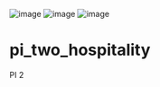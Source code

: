 ![image](https://github.com/Saulo217/pi_two_hospitality/assets/125581111/142cf395-bc5b-4052-a764-e0e780489c64)
![image](https://github.com/Saulo217/pi_two_hospitality/assets/125581111/75d010ce-ad32-4ab4-985a-f7ec236fd837)
![image](https://github.com/Saulo217/pi_two_hospitality/assets/125581111/ce336bf0-b649-4283-aa10-7dda71186e7c)
# pi_two_hospitality
PI 2
